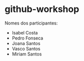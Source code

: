 # github-workshop

Nomes dos participantes:

-   Isabel Costa
-   Pedro Fonseca
-   Joana Santos
-   Vasco Santos
-   Miriam Santos
